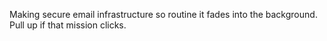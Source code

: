 Making secure email infrastructure so routine it fades into the background. Pull up if that mission clicks.
